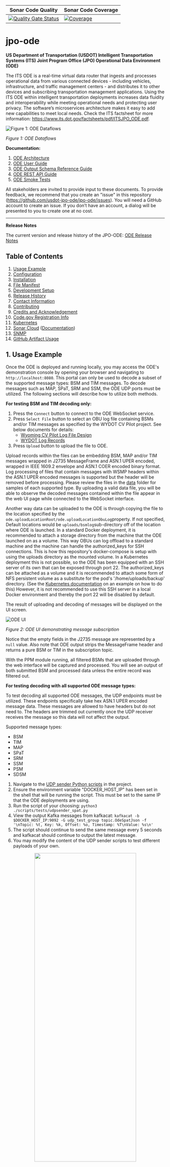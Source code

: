 | Sonar Code Quality | Sonar Code Coverage |
|---------------------|---------------------|
[![Quality Gate Status](https://sonarcloud.io/api/project_badges/measure?project=usdot.jpo.ode%3Ajpo-ode&metric=alert_status)](https://sonarcloud.io/dashboard?id=usdot.jpo.ode%3Ajpo-ode) | [![Coverage](https://sonarcloud.io/api/project_badges/measure?project=usdot.jpo.ode%3Ajpo-ode&metric=coverage)](https://sonarcloud.io/dashboard?id=usdot.jpo.ode%3Ajpo-ode) |

# jpo-ode

**US Department of Transportation (USDOT) Intelligent Transportation Systems (ITS) Joint Program Office (JPO) Operational Data Environment (ODE)**

The ITS ODE is a real-time virtual data router that ingests and processes operational data from various connected devices - including vehicles, infrastructure, and traffic management centers - and distributes it to other devices and subscribing transportation management applications. Using the ITS ODE within intelligent transportation deployments increases data fluidity and interoperability while meeting operational needs and protecting user privacy. The software’s microservices architecture makes it easy to add new capabilities to meet local needs. Check the ITS factsheet for more information: <https://www.its.dot.gov/factsheets/pdf/ITSJPO_ODE.pdf>.

![Figure 1: ODE Dataflows](docs/images/readme/figure1.png)

_Figure 1: ODE Dataflows_

**Documentation:**

1. [ODE Architecture](docs/Architecture.md)
1. [ODE User Guide](docs/UserGuide.md)
1. [ODE Output Schema Reference Guide](docs/ODE_Output_Schema_Reference.docx)
1. [ODE REST API Guide](https://usdot-jpo-ode.github.io/)
1. [ODE Smoke Tests](https://github.com/usdot-jpo-ode/jpo-ode/wiki/JPO-ODE-QA-Documents)

All stakeholders are invited to provide input to these documents. To provide feedback, we recommend that you create an "issue" in this repository (<https://github.com/usdot-jpo-ode/jpo-ode/issues>). You will need a GitHub account to create an issue. If you don’t have an account, a dialog will be presented to you to create one at no cost.

---

<a name="toc"></a>

**Release Notes**

The current version and release history of the JPO-ODE: [ODE Release Notes](<docs/Release_notes.md>)

## Table of Contents

1. [Usage Example](#1-usage-example)
1. [Configuration](#2-configuration)
1. [Installation](#3-installation)
1. [File Manifest](#4-file-manifest)
1. [Development Setup](#5-development-setup)
1. [Release History](#6-release-history)
1. [Contact Information](#7-contact-information)
1. [Contributing](#8-contributing)
1. [Credits and Acknowledgement](#9-credits-and-acknowledgement)
1. [Code.gov Registration Info](#10-codegov-registration-info)
1. [Kubernetes](#11-kubernetes)
1. [Sonar Cloud](#12-sonar-token-configuration) ([Documentation](https://sonarcloud.io/documentation/user-guide/user-token/))
1. [SNMP](#13-snmp)
1. [GitHub Artifact Usage](#14-gitHub-artifact-usage)

<!--
#########################################
############# Usage Example #############
#########################################
 -->

<a name="usage-example"></a>

## 1. Usage Example

Once the ODE is deployed and running locally, you may access the ODE's demonstration console by opening your browser and navigating to  `http://localhost:8080`. This portal can only be used to decode a subset of the supported message types: BSM and TIM messages. To decode messages such as MAP, SPaT, SRM and SSM, the ODE UDP ports must be utilized. The following sections will describe how to utilize both methods.

<b>For testing BSM and TIM decoding only:</b>
1.  Press the `Connect` button to connect to the ODE WebSocket service.
2.  Press `Select File` button to select an OBU log file containing BSMs and/or TIM messages as specified by the WYDOT CV Pilot project. See below documents for details:
    - [Wyoming CV Pilot Log File Design](data/Wyoming_CV_Pilot_Log_File_Design.docx)
    - [WYDOT Log Records](data/wydotLogRecords.h)
3.  Press `Upload` button to upload the file to ODE.

Upload records within the files can be embedding BSM, MAP and/or TIM messages wrapped in J2735 MessageFrame and ASN.1 UPER encoded, wrapped in IEEE 1609.2 envelope and ASN.1 COER encoded binary format. Log processing of files that contain messages with WSMP headers within the ASN.1 UPER encoded messages is supported but the header will be removed before processing. Please review the files in the [data](data) folder for samples of each supported type. By uploading a valid data file, you will be able to observe the decoded messages contained within the file appear in the web UI page while connected to the WebSocket interface.

Another way data can be uploaded to the ODE is through copying the file to the location specified by the `ode.uploadLocationRoot/ode.uploadLocationObuLog`property. If not specified,  Default locations would be `uploads/bsmlog`sub-directory off of the location where ODE is launched. In a standard Docker deployment, it is recommended to attach a storage directory from the machine that the ODE launched on as a volume. This way OBUs can log offload to a standard machine and the machine can handle the authorized_keys for SSH connections. This is how this repository's docker-compose is setup with using the uploads directory as the mounted volume. In a Kubernetes deployment this is not possible, so the ODE has been equipped with an SSH server of its own that can be exposed through port 22. The authorized_keys can be attached as a volume and it is recommended to attach some form of NFS persistent volume as a substitute for the pod's '/home/uploads/backup' directory. (See the [Kubernetes documentation](/docs/k8s-demo/templates/jpoode_ode.yaml) on an example on how to do this) However, it is not recommended to use this SSH server in a local Docker environment and thereby the port 22 will be disabled by default.

The result of uploading and decoding of messages will be displayed on the UI screen.

![ODE UI](docs/images/readme/figure2.png)

_Figure 2: ODE UI demonstrating message subscription_

Notice that the empty fields in the J2735 message are represented by a `null` value. Also note that ODE output strips the MessageFrame header and returns a pure BSM or TIM in the subscription topic.

With the PPM module running, all filtered BSMs that are uploaded through the web interface will be captured and processed. You will see an output of both submitted BSM and processed data unless the entire record was filtered out.

<b>For testing decoding with all supported ODE message types:</b>

To test decoding all supported ODE messages, the UDP endpoints must be utilized. These endpoints specifically take hex ASN.1 UPER encoded message data. These messages are allowed to have headers but do not need to. The headers are trimmed out currently once the UDP receiver receives the message so this data will not affect the output.

Supported message types:
- BSM
- TIM
- MAP
- SPaT
- SRM
- SSM
- PSM
- SDSM

1. Navigate to the [UDP sender Python scripts](<./scripts/tests/>) in the project.
2. Ensure the environment variable "DOCKER_HOST_IP" has been set in the shell that will be running the script. This must be set to the same IP that the ODE deployments are using.
3. Run the script of your choosing: `python3 ./scripts/tests/udpsender_spat.py`
4. View the output Kafka messages from kafkacat: `kafkacat -b $DOCKER_HOST_IP:9092 -G udp_test_group topic.OdeSpatJson -f '\nTopic: %t, Key: %k, Offset: %o, Timestamp: %T\nValue: %s\n'`
5. The script should continue to send the same message every 5 seconds and kafkacat should continue to output the latest message.
6. You may modify the content of the UDP sender scripts to test different payloads of your own.

<p align="center">
  <img src="./docs/images/readme/figure3.png" width="80%" height="50%">
</p>

[Back to top](#table-of-contents)



<!--
#########################################
############# Configuration #############
#########################################
 -->

<a name="configuration"></a>

## 2. Configuration

### System Requirements

-  Minimum RAM: 16 GB
-  Minimum storage space: 100 GB
-  Supported operating systems:
   -  Ubuntu 22.04 Linux (Recommended)
   -  Windows 10/11 Professional (Professional version required for Docker virtualization)
   -  OSX 13

The ODE software can run on most standard Windows, Mac, or Linux based computers with
Pentium core processors. Performance of the software will be based on the computing power and available RAM in
the system.  Larger data flows can require much larger space requirements depending on the
amount of data being processed by the software. The ODE software application was developed using the open source programming language Java. If running the ODE outside of Docker, the application requires the Java 21 runtime environment.

### Software Prerequisites

The ODE is bundled as a series of submodules running in Docker containers and managed by Docker-Compose. All other required dependencies will automatically be downloaded and installed as part of the Docker build process.

- Docker: <https://docs.docker.com/engine/installation/>
- Docker-Compose: <https://docs.docker.com/compose/install/>
  - NOTE: Requires version 2.20 or newer
- Make: <https://www.gnu.org/software/make/>
  - Windows install with Choco: `choco install make`
    - Windows install Choco: <https://chocolatey.org/install>
  - Ubuntu install with apt: `sudo apt install make`

### Tips and Advice

Read the following guides to familiarize yourself with ODE's Docker and Kafka modules.

- [Docker README](docker.md)
- [Kafka README](kafka.md)

The following guide contains information about the data flow diagrams for the ODE.

- [Data Flow Diagrams README](docs/data-flow-diagrams/README.md)

**Installation and Deployment:**

- Docker builds may fail if you are on a corporate network due to DNS resolution errors.
[See here](https://github.com/usdot-jpo-ode/jpo-ode/wiki/Docker-fix-for-SSL-issues-due-to-corporate-network) for instructions to fix this.
- Additionally `git` commands may fail for similar reasons, you can fix this by running `export GIT_SSL_NO_VERIFY=1`.
- Windows users may find more information on installing and using Docker [here](https://github.com/usdot-jpo-ode/jpo-ode/wiki/Docker-management).
- A compatibility guide containing recommendations for suitable versions of submodules for each main module version can be found [here](docs/compatibility.md).

**Configuration:**

If you wish to change the application properties, such as change the location of the upload service via `ode.uploadLocation.*` 
properties or set the `ode.kafkaBrokers` to something other than the `$DOCKER_HOST_IP:9092`, or wish to change the log 
file upload folder, etc. instead of setting the environment variables, modify `jpo-ode-svcs\src\main\resources\application.yaml` file as desired.
To adjust the settings in your unit/integration tests, modify the `jpo-ode-svcs\src\test\resources\application.yaml` file.

ODE configuration can be customized for every deployment environment using environment variables. These variables can either be set locally or using the [sample.env](sample.env) file. Instructions for how to use this file can be found [here](https://github.com/usdot-jpo-ode/jpo-ode/wiki/Using-the-.env-configuration-file).

**Important!**

You must rename `sample.env` to `.env` for Docker to automatically read the file. This file will contain AWS access keys and other private information. Do not push this file to source control.

[Back to top](#table-of-contents)



<!--
########################################
############# Installation #############
########################################
 -->

<a name="installation"></a>

## 3. Installation

The following instructions describe the minimal procedure to fetch, build, and run the main ODE application. If you want to use the privacy protection module and/or S3 depositors, see the [User Guide](docs/UserGuide.md) for more detailed information. Additionally, different build processes are covered at the bottom of this section.

#### Step 0 - For Windows Users Only

If running on Windows, please make sure that your global git config is set up to not convert end-of-line characters during checkout.

Disable `git core.autocrlf` (One Time Only)

```bash
git config --global core.autocrlf false
```

#### Step 1 - Download the Source Code

The ODE software system consists of the following modules hosted in separate Github repositories:

| Name                                                                    | Visibility | Description                                                                                            |
|-------------------------------------------------------------------------|------------|--------------------------------------------------------------------------------------------------------|
| [jpo-ode](https://github.com/usdot-jpo-ode/jpo-ode)                     | public     | Contains the public components of the application code.                                                |
| [jpo-cvdp](https://github.com/usdot-jpo-ode/jpo-cvdp)                   | public     | Privacy Protection Module                                                                              |
| [asn1_codec](https://github.com/usdot-jpo-ode/asn1_codec)               | public     | ASN.1 Encoder/Decoder module                                                                           |
| [jpo-security-svcs](https://github.com/usdot-jpo-ode/jpo-security-svcs) | public     | Provides cryptographic services.                                                                       |
| [jpo-sdw-depositor](https://github.com/usdot-jpo-ode/jpo-sdw-depositor) | public     | SDW depositor service. Optional, can be enabled by using the `COMPOSE_PROFILES` environmental variable |
| [jpo-asn-pojos](https://github.com/usdot-jpo-ode/jpo-asn-pojos)         | public     | ASN.1 POJOs for J2735 messages.                                                                        |

You may download the stable, default branch for ALL of these dependencies by using the following recursive git clone command:

```bash
git clone --recurse-submodules https://github.com/usdot-jpo-ode/jpo-ode.git
```

If you have already cloned the repository, you can use the following command to download the stable, default branch for all dependencies by using the following command:

```bash
git submodule update --init --recursive
```

Once you have these repositories obtained, you are ready to build and deploy the application.

##### Downloading the source code from a non-default branch

<details><summary>(Advanced) Downloading the source code from a non-default branch</summary>
<p>

The above steps to pull the code from GitHub repository pulls it from the default branch which is the stable branch. If you wish to pull the source code from a branch that is still under development or beta testing, you will need to specify the branch to pull from. The following commands aid you in that action.

**Note**: These commands can also be performed using the provided script `update_branch`.

```bash
# Run the following commands to reset existing branch
git reset --hard
git submodule foreach --recursive git reset --hard

# Pull from the non-default branch
git checkout <branch_name>
git pull origin <branch_name>

# The next command wipes out all of the submodules and re-initializes them.
git submodule deinit -f . && git submodule update --recursive --init
```

</p>
</details>

<details><summary>(Advanced) Removing an old submodule reference</summary>
<p>

The following commands help with removing an old submodule reference. The following refers to the removal of the jpo-s3-deposit submodule however the logic can be used for other Git submodules as well.

```bash
# Remove references to the git submodule
git submodule deinit -f jpo-s3-deposit
rm -rf .git/modules/jpo-s3-deposit
rm -rf jpo-s3-deposit
git rm --cached jpo-s3-deposit

# Run the following commands to reset existing branch
git reset --hard
git submodule foreach --recursive git reset --hard

# The next command wipes out all of the submodules and re-initializes them.
git submodule deinit -f . && git submodule update --recursive --init
```

</p>
</details>

#### Step 2 - Build and run the application

**Notes:**

- Docker builds may fail if you are on a corporate network due to DNS resolution errors.
[See here](https://github.com/usdot-jpo-ode/jpo-ode/wiki/Docker-fix-for-SSL-issues-due-to-corporate-network) for instructions to fix this.
- In order for Docker to automatically read the environment variable files, you must:
  - Make a copy of [sample.env](./sample.env) rename it as `.env` **_and_**;
  - Make a copy of [jpo-utils/sample.env](jpo-utils/sample.env), rename it as `.env` (keep this one in the `jpo-utils/` directory), and fill in the variables as described in the [jpo-utils README](jpo-utils/README.md)
  - **The .env files will contain private keys, do not add them to version control.**
  - Log-based alerts are enabled by default in the `sample.env`. If you don't want log messages notifying you when no TIMs were ingested in a specific period of time, 
  you will want to update your `.env` file to set `ODE_TIM_INGEST_MONITORING_ENABLED=false`. See [TimIngestWatcher](jpo-ode-svcs/src/main/java/us/dot/its/jpo/ode/traveler/TimIngestWatcher.java) to see the log-based monitoring provided.

**Make:**

Navigate to the root directory of the jpo-ode project and run the following command:

```bash
# View available options:
$ make
Make target options:
`make start` to run the ODE
`make build` to build the ODE
`make stop` to stop the ODE
`make delete` to stop the ODE and remove the volumes
`make restart` to restart the ODE
`make rebuild` to stop, delete, and then rebuild the containers
`make clean-build` to rebuild the containers without using the cache
```

Possible error messages if `.env` files are not created:

```bash
# jpo-ode .env is missing
$ make start
Makefile:11: *** "ERROR: jpo-ode Environment file `.env` not found in ".  Stop.

# jpo-utils .env is missing
$ make start
Makefile:14: *** "ERROR: jpo-utils Environment file `.env` not found in ".  Stop.
```

**Docker Compose:**

Navigate to the root directory of the jpo-ode project and run:

```bash
make start
```

OR

```bash
docker compose up --build -d
docker compose ps
```

To bring down the services and remove the running containers run:

```bash
make stop
```

OR

```bash
docker compose down
```

For a fresh restart, run:

```bash
make rebuild
```

OR

```bash
docker compose down
docker compose up --build -d
docker compose ps
```

To completely rebuild from scratch, run:

```bash
make rebuild
```

OR

```bash
docker compose down
docker compose rm -v
docker compose up --build -d
docker compose ps
```

Check the deployment by running `docker compose ps`. You can start and stop containers using `docker compose start` and `docker compose stop` commands.
If using the multi-broker docker compose file, you can change the scaling by running `docker compose scale <container>=n` where container is the container you would like to scale and n is the number of instances. For example, `docker compose scale kafka=3`.

To configure what services are started, use the `COMPOSE_PROFILE` environmental variable and set a comma separated string of profiles you want to start up. This project also supports all `COMPOSE_PROFILE` values implemented in the [jpo-utils](jpo-utils/README.md) `docker-compose.yml`. The following are the available profiles that the ODE is currently configured to use along with the services they will enable:

- Profile name: `ode_base`
  - Services: `ode, adm, and aem`
- Profile name: `ode_full`
  - Services: `ode, adm, aem, ppm_bsm, sdw_depositor, and sec`

Profiles are also available for each service name to individually specify a service to enable.

#### asn1_codec Module (ASN.1 Encoder and Decoder)

ODE requires the deployment of asn1_codec module. ODE's `docker-compose.yml` file is set up to build and deploy the module in a Docker container. If you wish to run `asn1_codec` module outside Docker (i.e. directly on the host machine), please refer to the documentation of `asn1_codec` module.

The only requirement for deploying `asn1_codec` module on Docker is the setup of two environment variables `DOCKER_HOST_IP` and `DOCKER_SHARED_VOLUME`.

#### PPM Module (Geofencing and Filtering)

To run the ODE with PPM module, you must install and start the PPM service. PPM service communicates with other services through Kafka Topics. PPM will read from the specified "Raw BSM" topic and publish the result to the specified "Filtered Bsm" topic. These topic names are specified by the following ODE and PPM properties:

 - ODE properties for communications with PPM (set in [application.yaml](jpo-ode-svcs/src/main/resources/application.yaml))
	 - ode.kafka.topics.json.bsm  (default = topic.OdeBsmJson)
	 - ode.kafka.topics.json.bsm-filtered (default = topic.FilteredOdeBsmJson)
 - PPM properties for communications with ODE (set in yourconfig.properties)
	 - privacy.topic.consumer (default = j2735BsmRawJson)
	 - privacy.topic.producer (default = j2735BsmFilteredJson)

Follow the instructions [here](https://github.com/usdot-jpo-ode/jpo-cvdp/blob/master/docs/installation.md) to install and build the PPM service.

After a successful build, use the following commands to configure and run the PPM

```bash
cd $BASE_PPM_DIR/jpo-cvdp/build
$ ./bsmjson_privacy -c ../config/ppm.properties
```

### Confluent Cloud Integration

Rather than using a local kafka instance, the ODE can utilize an instance of kafka hosted by Confluent Cloud via SASL.

#### Environment variables

##### Purpose & Usage

- The DOCKER_HOST_IP environment variable is used to communicate with the bootstrap server that the instance of Kafka is running on.

- The KAFKA_TYPE environment variable specifies what type of kafka connection will be attempted and is used to check if Confluent should be utilized. If this environment variable is not set, the ODE will default to normal behavior.

- The CONFLUENT_KEY and CONFLUENT_SECRET environment variables are used to authenticate with the bootstrap server. If the KAFKA_TYPE environment variable is not set, then these are not required.

##### Values

In order to utilize Confluent Cloud:

- DOCKER_HOST_IP must be set to the bootstrap server address (excluding the port)

- KAFKA_TYPE must be set to "CONFLUENT"

- CONFLUENT_KEY must be set to the API key being utilized for CC

- CONFLUENT_SECRET must be set to the API secret being utilized for CC

#### Note

This has only been tested with Confluent Cloud but technically all SASL authenticated Kafka brokers can be reached using this method.

[Back to top](#table-of-contents)

# MongoDB Integration

## Description and Configuration

To sink streamed kafka topic data to a MongoDB database, a kafka connect and MongoDB instance can be deployed for the ODE. To deploy the kafka connect and MongoDB instance, add the following profiles to your `COMPOSE_PROFILES` env variable: `ode_base,kafka_connect_standalone,kafka_setup`. This will result in the following topics being synced to MongoDB:

- OdeBsmJson
- OdeMapJson
- OdeSpatJson
- OdeTimJson
- OdePsmJson

The configuration that defines this is in the jpo-utils submodule [here](jpo-utils\kafka-connect\connect_start.sh). This script is attached to the `connect` container as a volume and if you would like to sink different topics then feel free to make a copy of the `connect_start.sh` script and attach it to the `connect` container to the following path: `/scripts/connect_start.sh`. The script can be overridden by setting the `CONNECT_SCRIPT_RELATIVE_PATH` to a location relative to the `/jpo-utils` repository.

For further documentation on configuring the MongoDB Kafka Connect image refer [to this readme](jpo-utils/README.md).

## Note

Kafka connect is being used for MongoDB in this implementation but it can interact with many types of databases, here is further documentation for [kafka connect](https://docs.confluent.io/platform/current/connect/index.html)

[Back to top](#table-of-contents)

<!--
#########################################
############# File Manifest #############
#########################################
 -->

<a name="file-manifest"></a>

## 4. File Manifest

This section outlines the software technology stacks of the ODE.

### Containerization and Management

- [Docker](https://www.docker.com/)
- [Docker-Compose](https://docs.docker.com/compose/)

### Messaging

- [Kafka](https://kafka.apache.org/)

### Code Quality

- [SonarCloud](https://sonarcloud.io)

### Continuous Integration

- [GitHub Workflows](https://docs.github.com/en/actions/using-workflows)

### ODE Code

- [Java 21](https://openjdk.java.net/)
- [Maven](https://maven.apache.org/)
- [Spring Boot](http://spring.io/projects/spring-boot)
- [Logback](https://logback.qos.ch/)
- [SNMP4J](https://www.snmp4j.org/)
- [JUnit](https://junit.org)
- [JMockit - deprecated in favor of Mockito](http://jmockit.github.io/)
- [Mockito](https://github.com/mockito/mockito)
- [Stomp Websocket](http://jmesnil.net/stomp-websocket)

### Web UI

- [MaterializeCSS](https://materializecss.com)
- [jQuery](https://jquery.com/)
- [Stomp Websocket](http://jmesnil.net/stomp-websocket)
- [SockJS](https://github.com/sockjs)

[Back to top](#table-of-contents)



<!--
#############################################
############# Development Setup #############
#############################################
 -->

<a name="development-setup"></a>

## 5. Development Setup

### Integrated Development Environment (IDE)

Install the IDE of your choice:

* Eclipse: [https://eclipse.org/](https://eclipse.org/)
* STS: [https://spring.io/tools/sts/all](https://spring.io/tools/sts/all)
* IntelliJ: [https://www.jetbrains.com/idea/](https://www.jetbrains.com/idea/)
* VSCode: [https://code.visualstudio.com/](https://code.visualstudio.com/)

### Dev Container Environment

The project can be reopened inside a dev container in VSCode. This environment should have all the necessary dependencies to debug the ODE and its submodules. When attempting to run scripts in this environment, it may be necessary to make them executable with "chmod +x" first.


### Checkstyle configuration

This project uses [Checkstyle](https://github.com/checkstyle/checkstyle) with a modified version 
of Google's Java Style guide to weakly enforce style standards. To configure Checkstyle with your 
chosen IDE follow one of the following guides. This repo's checkstyle configuration file can be found 
[here](checkstyle.xml). For a quick guide to Checkstyle, check out this short [article](https://www.baeldung.com/checkstyle-java).

- [Intellij](https://plugins.jetbrains.com/plugin/1065-checkstyle-idea)
- [VSCode](https://code.visualstudio.com/docs/java/java-linting#_checkstyle)
- [Eclipse](https://checkstyle.org/eclipse-cs/#!/project-setup)

If you prefer the command line for your checkstyle output. You can run `mvn checkstyle:check` to
check the whole project. See [Checkstyle's Github](https://github.com/checkstyle/checkstyle) for more info.

[Back to top](#table-of-contents)



<!--
###########################################
############# Release History #############
###########################################
 -->

<a name="release-history"></a>

## 6. Release History

[Release Notes](<docs/Release_notes.md>)

[Back to top](#table-of-contents)



<!--
###############################################
############# Contact Information #############
###############################################
 -->

<a name="contact-information"></a>

## 7. Contact Information

Contact the developers of the ODE application by submitting a [Github issue](https://github.com/usdot-jpo-ode/jpo-ode/issues).

Contact the ODE management representative using the information in the [Code.gov Registration Info](#codegov-registration-info) section.

### License information

Licensed under the Apache License, Version 2.0 (the "License"); you may not use this
file except in compliance with the License.
You may obtain a copy of the License at <http://www.apache.org/licenses/LICENSE-2.0>
Unless required by applicable law or agreed to in writing, software distributed under
the License is distributed on an "AS IS" BASIS, WITHOUT WARRANTIES OR CONDITIONS OF ANY KIND, either expressed or implied. See the License for the specific language governing
permissions and limitations under the [License](http://www.apache.org/licenses/LICENSE-2.0).

[Back to top](#table-of-contents)



<!--
########################################
############# Contributing #############
########################################
 -->

<a name="contributing"></a>

## 8. Contributing

Please read our [contributing guide](docs/contributing_guide.md) to learn about our development process, how to propose pull requests and improvements, and how to build and test your changes to this project.

### Source Repositories - GitHub

- Main repository on GitHub (public)
	- <https://github.com/usdot-jpo-ode/jpo-ode>
- Data Privacy Module on Github (public)
	- <https://github.com/usdot-jpo-ode/jpo-cvdp>
- Utils Module on Github (public)
	- <https://github.com/usdot-jpo-ode/jpo-utils>
- Security services repository on GitHub (public)
  - <https://github.com/usdot-jpo-ode/jpo-security-svcs>
- SDW Depositor Module on GitHub (public)
  - <https://github.com/usdot-jpo-ode/jpo-sdw-depositor>
- ASN.1 POJOs for J2735 messages (public)
  - <https://github.com/usdot-jpo-ode/jpo-asn-pojos>
- ODE Output Validatory Library (public)
  - https://github.com/usdot-jpo-ode/ode-output-validator-library

### Static Code Analysis

<https://sonarcloud.io/organizations/usdot-jpo-ode/projects>

### Quality Assurance

Code quality assurance is reported through the [usdot-jpo-ode SonarCloud organization](https://sonarcloud.io/organizations/usdot-jpo-ode/projects). Code quality reports are generated by the [JaCoCo plugin for Maven](https://www.eclemma.org/jacoco/trunk/doc/maven.html) during the ODE's [webhook-triggered TravisCI build](https://github.com/usdot-jpo-ode/jpo-ode/blob/dev/.travis.yml#L16). After a successful build, the [SonarQube scanner plugin for Maven](https://docs.sonarqube.org/display/SCAN/Analyzing+with+SonarQube+Scanner+for+Maven) creates and uploads a code quality report to SonarCloud.

For regression and user acceptance testing, ODE provides an automated test harness. The test harness is provided in the [qa/test-harness](ga/test-harness) directory under jpo-ode root folder. The test harness uses the ODE [Validator Library](https://github.com/usdot-jpo-ode/ode-output-validator-library) repository as a submodule.

For more information, please see: <https://github.com/usdot-jpo-ode/jpo-ode/wiki/Using-the-ODE-test-harness>

### Troubleshooting

Please read our [Wiki](https://github.com/usdot-jpo-ode/jpo-ode/wiki) for more information, or check the [User Guide](docs/UserGuide.md).

Application Support for the ODE currently managed via GitHub's native issue tracker: <https://github.com/usdot-jpo-ode/jpo-ode/issues>.

[Back to top](#table-of-contents)



<!--
#######################################################
############# Credits and Acknowledgement #############
#######################################################
 -->

<a name="credits-and-acknowledgement"></a>

## 9. Credits and Acknowledgement

[Attribution](ATTRIBUTION.md)

[Back to top](#table-of-contents)



<!--
######################################################
############# Code.gov Registration Info #############
######################################################
 -->

<a name="codegov-registration-info"></a>

## 10. Code.gov Registration Info

Agency: DOT

Short Description: The ITS ODE is a real-time virtual data router that ingests and processes operational data from various connected devices – including vehicles, infrastructure, and traffic management centers – and distributes it to other devices and subscribing transportation management applications. Using the ITS ODE within intelligent transportation deployments increases data fluidity and interoperability while meeting operational needs and protecting user privacy. The software’s microservices architecture makes it easy to add new capabilities to meet local needs.

Status: Beta

Tags: transportation, connected vehicles, intelligent transportation systems, java

Labor hours: 200

Contact Name: James Lieu

Contact Phone: (202) 366-3000


<!--
#####################################################
############# Kubernetes ############################
#####################################################
 -->
<a name="kubernetes"></a>

## 11. Kubernetes
The ODE can be run in a Kubernetes (k8s) environment.
See [the Kubernetes document](./docs/Kubernetes.md) for more details about this.

[Back to top](#table-of-contents)


<!--
#####################################################
############# Sonar Token Configuration #############
#####################################################
 -->

<a name="sonar-token-configuration"></a>

## 12. Sonar Token Configuration

Generating and Using Tokens
Users can generate tokens that can be used to run analyses or invoke web services without access to the user's actual credentials.

USDOT-JPO-ODE SonarCloud Organization : https://sonarcloud.io/organizations/usdot-jpo-ode-1/

### Generating a token

You can generate new tokens at User > My Account > Security.
The form at the bottom of the page allows you to generate new tokens. Once you click the Generate button, you will see the token value. Copy it immediately; once you dismiss the notification you will not be able to retrieve it.

### Using a token

SonarScanners running in GitHub Actions can automatically detect branches and pull requests being built so you don't need to specifically pass them as parameters to the scanner.

**<ins>To analyze your projects with GitHub Actions, you need to: </ins>**

**<ins> Creating your GitHub secrets </ins>**
You can create repository secrets from your GitHub repository as below:

Sonar Token: Generate a SonarQube token and, in GitHub, create a new repository secret in GitHub with SONAR_TOKEN as the Name and the token you generated as the Value.
Sonar Host URL: In GitHub, create a new repository secret with SONAR_HOST_URL as the Name and your SonarQube server URL as the Value.

Configure your workflow YAML file as below:

	1. Add GitHub Secrets in ci.yml workflow as SONAR_TOKEN: ${ secrets.SONAR_TOKEN }
 	2. Update the sonar properties in Sonar scan step (- name: Run Sonar) with new sonar project properties.
  
Commit and push your code to start the analysis.

### Revoking a token

You can revoke an existing token at User > My Account > Security by clicking the Revoke button next to the token.

[Back to top](#table-of-contents)


<!--
#########################################
############# SNMP ######################
#########################################
 -->

<a name="snmp"></a>

## 13. SNMP
The ODE is capable of communicating with RSUs to:
- Query TIMs
- Deposit TIMs
- Delete TIMs

By default, the ODE will not sign TIMs that are delivered to RSUs. This can be changed by setting the value of the DATA_SIGNING_ENABLED_RSU environment variable found in the provided sample.env file. Additionally, signing of SDX-delivery TIMs can be configured by setting the value of the environment variable DATA_SIGNING_ENABLED_SDW found in sample.env. 

The following SNMP protocols are supported for communication with RSUs:
- DSRC 4.1 (defined in 'Dedicated Short-Range Communications Roadside Unit Specifications')
- NTCIP1218 (defined in 'National Transportation Communications for ITS Protocol')

If no protocol is specified in a request containing RSUs, the ODE will communicate with RSUs via the NTCIP1218 protocol by default. 
This can be changed by setting the value of the DEFAULT_SNMP_PROTOCOL environment variable. 

Additionally, the ODE supports the execution of PDM operations on RSUs. PDM operations are not defined in NTCIP1218, but are defined DSRC 4.1.

<a name="githhub-artifact-usage"></a>

## 14. GitHub Artifact Usage

To use this library in another application, add the GitHub package URLs to the `repositories` section in `pom.xml` of the consumer application or in your local `~/.m2/settings.xml` file. Here is an example implementation of using the GitHub artifact in a consumer application:

```xml
<settings xmlns="http://maven.apache.org/SETTINGS/1.0.0"
  xmlns:xsi="http://www.w3.org/2001/XMLSchema-instance"
  xsi:schemaLocation="http://maven.apache.org/SETTINGS/1.0.0
                      http://maven.apache.org/xsd/settings-1.0.0.xsd">

  <activeProfiles>
    <activeProfile>github</activeProfile>
  </activeProfiles>

  <profiles>
    <profile>
      <id>github</id>
      <repositories>
        <repository>
          <id>central</id>
          <url>https://repo1.maven.org/maven2</url>
        </repository>
        <repository>
          <id>github</id>
          <url>https://maven.pkg.github.com/usdot-jpo-ode/jpo-ode</url>
        </repository>
      </repositories>
    </profile>
  </profiles>

  <servers>
    <server>
      <id>github</id>
      <username>${env.PACKAGE_READ_USERNAME}</username>
      <password>${env.PACKAGE_READ_TOKEN}</password>
    </server>
  </servers>

</settings>
```

And add the following line to the `dependencies` element in `build.gradle`

```xml
<dependencies>
  <dependency>
    <groupId>usdot.jpo.ode</groupId>
    <artifactId>jpo-ode-core</artifactId>
    <version>1.0.0</version>
  </dependency>
  <dependency>
    <groupId>usdot.jpo.ode</groupId>
    <artifactId>jpo-ode-plugins</artifactId>
    <version>1.0.0</version>
  </dependency>
  <dependency>
    <groupId>usdot.jpo.ode</groupId>
    <artifactId>jpo-ode-common</artifactId>
    <version>1.0.0</version>
  </dependency>
  <dependency>
    <groupId>usdot.jpo.ode</groupId>
    <artifactId>jpo-ode-svcs</artifactId>
    <version>1.0.0</version>
  </dependency>
</dependencies>
```

Finally, set the environment variables:

* PACKAGE_READ_USERNAME - User name with read access to the repositories containing the packages.
* PACKAGE_READ_TOKEN - Personal access token with `read:packages` scope.

[Back to top](#table-of-contents)
